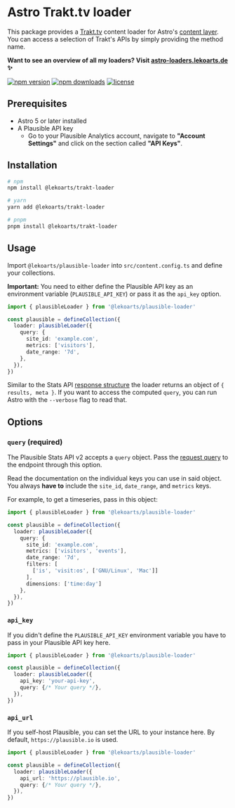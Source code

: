 # Astro Trakt.tv loader

This package provides a [Trakt.tv](https://trakt.tv) content loader for Astro's [content layer](https://docs.astro.build/en/guides/content-collections/). You can access a selection of Trakt's APIs by simply providing the method name.

**Want to see an overview of all my loaders? Visit [astro-loaders.lekoarts.de](https://astro-loaders.lekoarts.de) ✨**

<!-- automd:badges license -->

[![npm version](https://img.shields.io/npm/v/@lekoarts/trakt-loader)](https://npmjs.com/package/@lekoarts/trakt-loader)
[![npm downloads](https://img.shields.io/npm/dm/@lekoarts/trakt-loader)](https://npm.chart.dev/@lekoarts/trakt-loader)
[![license](https://img.shields.io/github/license/LekoArts/astro-loaders)](https://github.com/LekoArts/astro-loaders/blob/main/LICENSE)

<!-- /automd -->

## Prerequisites

- Astro 5 or later installed
- A Plausible API key
  - Go to your Plausible Analytics account, navigate to **"Account Settings"** and click on the section called **"API Keys"**.

## Installation

<!-- automd:pm-install separate auto=false -->

```sh
# npm
npm install @lekoarts/trakt-loader
```

```sh
# yarn
yarn add @lekoarts/trakt-loader
```

```sh
# pnpm
pnpm install @lekoarts/trakt-loader
```

<!-- /automd -->

## Usage

Import `@lekoarts/plausible-loader` into `src/content.config.ts` and define your collections.

**Important:** You need to either define the Plausible API key as an environment variable (`PLAUSIBLE_API_KEY`) or pass it as the `api_key` option.

```ts
import { plausibleLoader } from '@lekoarts/plausible-loader'

const plausible = defineCollection({
  loader: plausibleLoader({
    query: {
      site_id: 'example.com',
      metrics: ['visitors'],
      date_range: '7d',
    },
  }),
})
```

Similar to the Stats API [response structure](https://plausible.io/docs/stats-api#response-structure) the loader returns an object of `{ results, meta }`. If you want to access the computed `query`, you can run Astro with the `--verbose` flag to read that.

## Options

### `query` (required)

The Plausible Stats API v2 accepts a `query` object. Pass the [request query](https://plausible.io/docs/stats-api#request-structure) to the endpoint through this option.

Read the documentation on the individual keys you can use in said object. You always **have to** include the `site_id`, `date_range`, and `metrics` keys.

For example, to get a timeseries, pass in this object:

```ts
import { plausibleLoader } from '@lekoarts/plausible-loader'

const plausible = defineCollection({
  loader: plausibleLoader({
    query: {
      site_id: 'example.com',
      metrics: ['visitors', 'events'],
      date_range: '7d',
      filters: [
        ['is', 'visit:os', ['GNU/Linux', 'Mac']]
      ],
      dimensions: ['time:day']
    },
  }),
})
```

### `api_key`

If you didn't define the `PLAUSIBLE_API_KEY` environment variable you have to pass in your Plausible API key here.

```ts
import { plausibleLoader } from '@lekoarts/plausible-loader'

const plausible = defineCollection({
  loader: plausibleLoader({
    api_key: 'your-api-key',
    query: {/* Your query */},
  }),
})
```

### `api_url`

If you self-host Plausible, you can set the URL to your instance here. By default, `https://plausible.io` is used.

```ts
import { plausibleLoader } from '@lekoarts/plausible-loader'

const plausible = defineCollection({
  loader: plausibleLoader({
    api_url: 'https://plausible.io',
    query: {/* Your query */},
  }),
})
```
